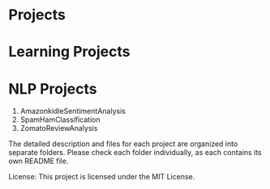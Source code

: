 # Projects
# Learning Projects
# NLP Projects 
1. AmazonkidleSentimentAnalysis <br>
2. SpamHamClassification <br>
3. ZomatoReviewAnalysis

The detailed description and files for each project are organized into separate folders. Please check each folder individually, as each contains its own README file.

License: This project is licensed under the MIT License.
